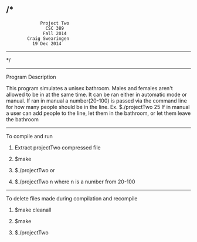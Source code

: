 /*
----------------------------------------------------
                 Project Two
                   CSC 389
                  Fall 2014
	        Craig Swearingen
	          19 Dec 2014
----------------------------------------------------
*/

----------------------------------------------------

Program Description

This program simulates a unisex bathroom. Males and 
females aren't allowed to be in at the same time.
It can be ran either in automatic mode or manual.
If ran in manual a number(20-100) is passed via the command
line for how many people should be in the line. 
Ex. $./projectTwo 25
If in manual a user can add people to the line, let them
in the bathroom, or let them leave the bathroom

----------------------------------------------------
To compile and run

1. Extract projectTwo compressed file

2. $make

3. $./projectTwo
	or
3. $./projectTwo n
	where n is a number from 20-100

----------------------------------------------------
To delete files made during compilation and recompile

1. $make cleanall

2. $make

3. $./projectTwo

